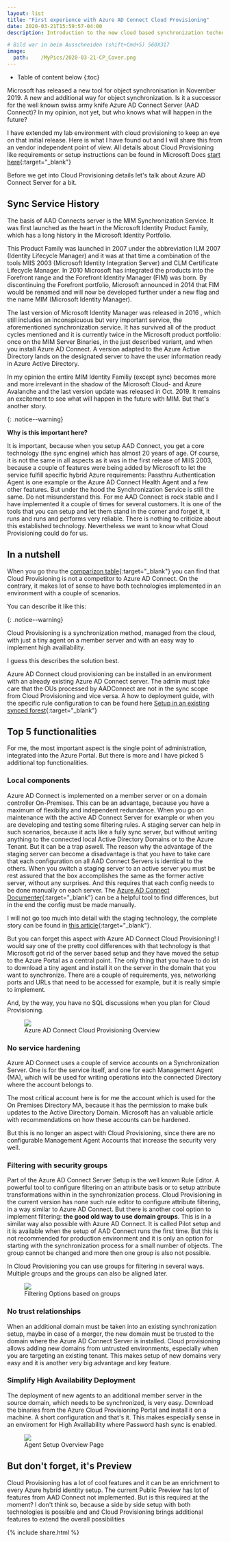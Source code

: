 ```yaml
---
layout: list
title: "First experience with Azure AD Connect Cloud Provisioning"
date: 2020-03-21T15:59:57-04:00
description: Introduction to the new cloud based synchronization technology 

# Bild war in beim Ausschneiden (shift+Cmd+5) 560X317
image:
  path:    /MyPics/2020-03-21-CP_Cover.png
---
```


* Table of content below
{:toc}

Microsoft has released a new tool for object synchronisation in November 2019. A new and additional way for object synchronization. Is it a successor for the well known swiss army knife Azure AD Connect Server (AAD Connect)? In my opinion, not yet, but who knows what will happen in the future?

I have extended my lab environment with cloud provisioning to keep an eye on that initial release. Here is what I have found out and I will share this from an vendor independent point of view. All details about Cloud Provisioning like requirements or setup instructions can be found in Microsoft Docs [start here](https://docs.microsoft.com/en-us/azure/active-directory/cloud-provisioning/){:target="_blank"}

Before we get into Cloud Provisioning details let's talk about Azure AD Connect Server for a bit.

## Sync Service History

The basis of AAD Connects server is the MIM Synchronization Service. It was first launched as the heart in the Microsoft Identity Product Family, which has a long history in the Microsoft Identity Portfolio.

This Product Family was launched in 2007 under the abbreviation ILM 2007 (Identity Lifecycle Manager) and it was at that time a combination of the tools MIIS 2003 (Microsoft Identity Integration Server) and CLM Certificate Lifecycle Manager. In 2010 Microsoft has integrated the products into the Forefront range and the Forefront Identity Manager (FIM) was born. By discontinuing the Forefront portfolio, Microsoft announced in 2014 that FIM would be renamed and will now be developed further under a new flag and the name MIM (Microsoft Identity Manager).

The last version of Microsoft Identity Manager was released in 2016 , which still includes an inconspicuous but very important service, the aforementioned synchronization service. It has survived all of the product cycles mentioned and it is currently twice in the Microsoft product portfolio: once on the MIM Server Binaries, in the just described variant, and when you install Azure AD Connect. A version adapted to the Azure Active Directory lands on the designated server to have the user information ready in Azure Active Directory.

In my opinion the entire MIM Identity Familiy (except sync) becomes more and more irrelevant in the shadow of the Microsoft Cloud- and Azure Avalanche and the last version update was released in Oct. 2019. It remains an excitement to see what will happen in the future with MIM. But that's another story.

{: .notice--warning}

**Why is this important here?**

It is important, because when you setup AAD Connect, you get a core technology (the sync engine) which has almost 20 years of  age. Of course, it is not the same in all aspects as it was in the first release of MIIS 2003, because a couple of features were being added by Microsoft to let the service fulfill specific hybrid Azure requirements: Passthru Authentication Agent is one example or the Azure AD Connect Health Agent and a few other features. But under the hood the Synchronization Service is still the same. Do not misunderstand this. For me AAD Connect is rock stable and I have implemented it a couple of times for several customers. It is one of the tools that you can setup and let them stand in the corner and forget it, it runs and runs and performs very reliable. There is nothing to criticize about this established technology. Nevertheless we want to know what Cloud Provisioning could do for us.

## In a nutshell

When you go thru the [comparizon table](https://docs.microsoft.com/de-de/azure/active-directory/cloud-provisioning/what-is-cloud-provisioning){:target="_blank"} you can find that Cloud Provisioning is not a competitor to Azure AD Connect. On the contrary, it makes lot of sense to have both technologies implemented in an environment with a couple of scenarios.

You can describe it like this:

{: .notice--warning}

Cloud Provisioning is a synchronization method, managed from the cloud, with just a tiny agent on a member server and with an easy way to implement high availlability.

I guess this describes the solution best.

Azure AD Connect cloud provisioning can be installed in an environment with an already existing Azure AD Connect server. The admin must take care that the OUs processed by AADConnect are not in the sync scope from Cloud Provisioning and vice versa. A how to deployment guide, with the specific rule configuration to can be found here [Setup in an existing synced forest](https://docs.microsoft.com/en-us/azure/active-directory/cloud-provisioning/tutorial-pilot-aadc-aadccp){:target="_blank"}

## Top 5 functionalities

For me, the most important aspect is the single point of administration, integrated into the Azure Portal. But there is more and I have picked 5 additional top functionalities.

### Local components

Azure AD Connect is implemented on a member server or on a domain controller On-Premises. This can be an advantage, because you have a maximum of flexibility and independent redundance. When you go on maintenance with the active AD Connect Server for example or when you are developing and testing some filtering rules. A staging server can help in such scenarios, because it acts like a fully sync server, but without writing anything to the connected local Active Directory Domains or to the Azure Tenant. But it can be a trap aswell. The reason why the advantage of the staging server can become a disadvantage is that you have to take care that each configuration on all AAD Connect Servers is identical to the others. When you switch a staging server to an active server you must be rest assured that the box accomplishes the same as the former active server, without any surprises. And this requires that each config needs to be done manually on each server. The [Azure AD Connect Documenter](https://github.com/Microsoft/AADConnectConfigDocumenter){:target="_blank"} can be a helpful tool to find differences, but in the end the config must be made manually. 

I will not go too much into detail with the staging technology, the complete story can be found  in [this article](https://docs.microsoft.com/de-de/azure/active-directory/hybrid/how-to-connect-sync-staging-server){:target="_blank"}.

But you can forget this aspect with Azure AD Connect Cloud Provisioning! I would say one of the pretty cool differences with that technology is that Microsoft got rid of the server based setup and they have moved the setup to the Azure Portal as a central point. The only thing that you have to do ist to download a tiny agent and install it on the server in the domain that you want to synchronize. There are a couple of requirements, yes, networking ports and URLs that need to be accessed for example, but it is really simple to implement.

And, by the way, you have no SQL discussions when you plan for Cloud Provisioning.

<figure class="full">
  <a href="/MyPics/2020-03-21-CP_IMG1_Large.png"><img src="/MyPics/2020-03-21-CP_IMG1.png"></a>
  <figcaption>Azure AD Connect Cloud Provisioning Overview</figcaption>
</figure>

### No service hardening

Azure AD Connect uses a couple of service accounts on a Synchronization Server. One is for the service itself, and one for each Management Agent (MA), which will be used for writing operations into the connected Directory where the account belongs to.

The most critical account here is for me the account which is used for the On Premises Directory MA, because it has the permission to make bulk updates to the Active Directory Domain. Microsoft has an valuable article with recommendations on how these accounts can be hardened.

But this is no longer an aspect with Cloud Provisioning, since there are no configurable Management Agent Accounts that increase the security very well.

### Filtering with security groups

Part of the Azure AD Connect Server Setup is the well known Rule Editor. A powerful tool to configure filtering on an attribute basis or to setup attribute transformations within in the synchronization process. Cloud Provisioning in the current version has none such rule editor to configure attribute filtering, in a way similar to Azure AD Connect. But there is another cool option to implement filtering: **the good old way to use domain groups**. This is in a similar way also possible with Azure AD Connect. It is called Pilot setup and it is available when the setup of AAD Connect runs the first time. But this is not recommended for production environment and it is only an option for starting with the synchronization process for a small number of objects. The group cannot be changed and more then one group is also not possible.

In Cloud Provisioning you can use groups for filtering in several ways. Multiple groups and the groups can also be aligned later.

<figure class="full">
  <a href="/MyPics/2020-03-21-CP_IMG2_Large.png"><img src="/MyPics/2020-03-21-CP_IMG2.png"></a>
  <figcaption>Filtering Options based on groups</figcaption>
</figure>



### No trust relationships

When an additional domain must be taken into an existing synchronization setup, maybe in case of a merger, the new domain must be trusted to the domain where the Azure AD Connect Server is installed. Cloud provisioning allows adding new domains from untrusted environments, especially when you are targeting an existing tenant. This makes setup of new domains very easy and it is another very big advantage and key feature.

### Simplify High Availability Deployment

The deployment of new agents to an additional member server in the source domain, which needs to be synchronized, is very easy. Download the binaries from the Azure Cloud Provisioning Portal and install it on a machine. A short configuration and that's it. This makes especially sense in an enviroment for High Availlability where Password hash sync is enabled. 

<figure class="full">
  <a href="/MyPics/2020-03-21-CP_IMG3_Large.png"><img src="/MyPics/2020-03-21-CP_IMG3.png"></a>
  <figcaption>Agent Setup Overview Page</figcaption>
</figure>

## But don't forget, it's Preview

Cloud Provisioning has a lot of cool features and it can be an enrichment to every Azure hybrid identity setup. The current Public Preview has lot of features from AAD Connect not implemented. But is this required at the moment? I don't think so, because a side by side setup with both technologies is possible and and Cloud Provisioning brings additional features to extend the overall possibilities

{% include  share.html %}

